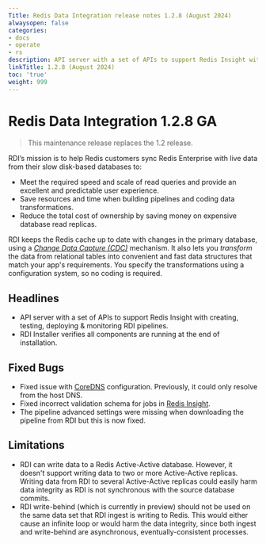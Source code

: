 ```yaml
---
Title: Redis Data Integration release notes 1.2.8 (August 2024)
alwaysopen: false
categories:
- docs
- operate
- rs
description: API server with a set of APIs to support Redis Insight with creating, testing, deploying & monitoring RDI pipelines. RDI Installer verifies all components are running at the end of installation.
linkTitle: 1.2.8 (August 2024)
toc: 'true'
weight: 999
---
```

# Redis Data Integration 1.2.8 GA

> This maintenance release replaces the 1.2 release.

RDI’s mission is to help Redis customers sync Redis Enterprise with live data from their slow disk-based databases to:

- Meet the required speed and scale of read queries and provide an excellent and predictable user experience.
- Save resources and time when building pipelines and coding data transformations.
- Reduce the total cost of ownership by saving money on expensive database read replicas.

RDI keeps the Redis cache up to date with changes in the primary database, using a [_Change Data Capture (CDC)_](https://en.wikipedia.org/wiki/Change_data_capture) mechanism.
It also lets you _transform_ the data from relational tables into convenient and fast data structures that match your app's requirements. You specify the transformations using a configuration system, so no coding is required.

## Headlines

- API server with a set of APIs to support Redis Insight with creating, testing, deploying & monitoring RDI pipelines.
- RDI Installer verifies all components are running at the end of installation.

## Fixed Bugs

- Fixed issue with [CoreDNS](https://coredns.io/) configuration. Previously, it could only resolve from the host DNS.
- Fixed incorrect validation schema for jobs in [Redis Insight](https://redis.io/docs/latest/develop/connect/insight/).
- The pipeline advanced settings were missing when downloading the pipeline from RDI but this is now fixed.

## Limitations

- RDI can write data to a Redis Active-Active database. However, it doesn't support writing data to two or more Active-Active replicas. Writing data from RDI to several Active-Active replicas could easily harm data integrity as RDI is not synchronous with the source database commits.
- RDI write-behind (which is currently in preview) should not be used on the same data set that RDI ingest is writing to Redis. This would either cause an infinite loop or would harm the data integrity, since both ingest and write-behind are asynchronous, eventually-consistent processes.
